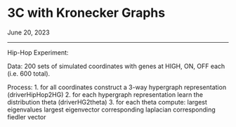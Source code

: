 # 3C with Kronecker Graphs

June 20, 2023

---

Hip-Hop Experiment:

Data: 200 sets of simulated coordinates with genes at HIGH, ON, OFF each (i.e. 600 total).

Process:
    1. for all coordinates construct a 3-way hypergraph representation (driverHipHop2HG)
    2. for each hypergraph representation learn the distribution theta (driverHG2theta)
    3. for each theta compute:
        largest eigenvalues
        largest eigenvector
        corresponding laplacian
        corresponding fiedler vector

